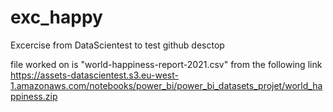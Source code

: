 # exc_happy
Excercise from DataScientest to test github desctop

file worked on is "world-happiness-report-2021.csv" from the following link
https://assets-datascientest.s3.eu-west-1.amazonaws.com/notebooks/power_bi/power_bi_datasets_projet/world_happiness.zip

